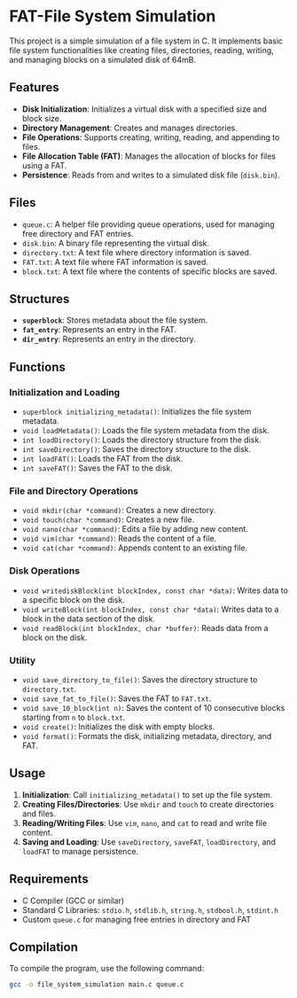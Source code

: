 # FAT-File System Simulation

This project is a simple simulation of a file system in C. It implements basic file system functionalities like creating files, directories, reading, writing, and managing blocks on a simulated disk of 64mB.

## Features

- **Disk Initialization**: Initializes a virtual disk with a specified size and block size.
- **Directory Management**: Creates and manages directories.
- **File Operations**: Supports creating, writing, reading, and appending to files.
- **File Allocation Table (FAT)**: Manages the allocation of blocks for files using a FAT.
- **Persistence**: Reads from and writes to a simulated disk file (`disk.bin`).

## Files

- `queue.c`: A helper file providing queue operations, used for managing free directory and FAT entries.
- `disk.bin`: A binary file representing the virtual disk.
- `directory.txt`: A text file where directory information is saved.
- `FAT.txt`: A text file where FAT information is saved.
- `block.txt`: A text file where the contents of specific blocks are saved.

## Structures

- **`superblock`**: Stores metadata about the file system.
- **`fat_entry`**: Represents an entry in the FAT.
- **`dir_entry`**: Represents an entry in the directory.

## Functions

### Initialization and Loading

- `superblock initializing_metadata()`: Initializes the file system metadata.
- `void loadMetadata()`: Loads the file system metadata from the disk.
- `int loadDirectory()`: Loads the directory structure from the disk.
- `int saveDirectory()`: Saves the directory structure to the disk.
- `int loadFAT()`: Loads the FAT from the disk.
- `int saveFAT()`: Saves the FAT to the disk.

### File and Directory Operations

- `void mkdir(char *command)`: Creates a new directory.
- `void touch(char *command)`: Creates a new file.
- `void nano(char *command)`: Edits a file by adding new content.
- `void vim(char *command)`: Reads the content of a file.
- `void cat(char *command)`: Appends content to an existing file.

### Disk Operations

- `void writediskBlock(int blockIndex, const char *data)`: Writes data to a specific block on the disk.
- `void writeBlock(int blockIndex, const char *data)`: Writes data to a block in the data section of the disk.
- `void readBlock(int blockIndex, char *buffer)`: Reads data from a block on the disk.

### Utility

- `void save_directory_to_file()`: Saves the directory structure to `directory.txt`.
- `void save_fat_to_file()`: Saves the FAT to `FAT.txt`.
- `void save_10_block(int n)`: Saves the content of 10 consecutive blocks starting from `n` to `block.txt`.
- `void create()`: Initializes the disk with empty blocks.
- `void format()`: Formats the disk, initializing metadata, directory, and FAT.

## Usage

1. **Initialization**: Call `initializing_metadata()` to set up the file system.
2. **Creating Files/Directories**: Use `mkdir` and `touch` to create directories and files.
3. **Reading/Writing Files**: Use `vim`, `nano`, and `cat` to read and write file content.
4. **Saving and Loading**: Use `saveDirectory`, `saveFAT`, `loadDirectory`, and `loadFAT` to manage persistence.

## Requirements

- C Compiler (GCC or similar)
- Standard C Libraries: `stdio.h`, `stdlib.h`, `string.h`, `stdbool.h`, `stdint.h`
- Custom `queue.c` for managing free entries in directory and FAT

## Compilation

To compile the program, use the following command:

```bash
gcc -o file_system_simulation main.c queue.c

